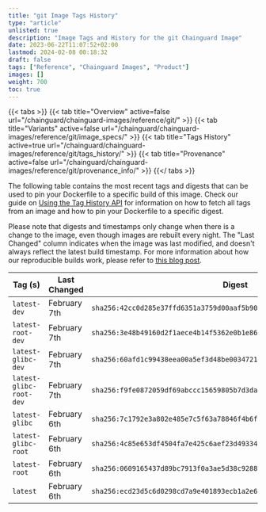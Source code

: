 ```yaml
---
title: "git Image Tags History"
type: "article"
unlisted: true
description: "Image Tags and History for the git Chainguard Image"
date: 2023-06-22T11:07:52+02:00
lastmod: 2024-02-08 00:18:32
draft: false
tags: ["Reference", "Chainguard Images", "Product"]
images: []
weight: 700
toc: true
---
```


{{< tabs >}}
{{< tab title="Overview" active=false url="/chainguard/chainguard-images/reference/git/" >}}
{{< tab title="Variants" active=false url="/chainguard/chainguard-images/reference/git/image_specs/" >}}
{{< tab title="Tags History" active=true url="/chainguard/chainguard-images/reference/git/tags_history/" >}}
{{< tab title="Provenance" active=false url="/chainguard/chainguard-images/reference/git/provenance_info/" >}}
{{</ tabs >}}

The following table contains the most recent tags and digests that can be used to pin your Dockerfile to a specific build of this image. Check our guide on [Using the Tag History API](/chainguard/chainguard-images/using-the-tag-history-api/) for information on how to fetch all tags from an image and how to pin your Dockerfile to a specific digest.

Please note that digests and timestamps only change when there is a change to the image, even though images are rebuilt every night. The "Last Changed" column indicates when the image was last modified, and doesn't always reflect the latest build timestamp. For more information about how our reproducible builds work, please refer to [this blog post](https://www.chainguard.dev/unchained/reproducing-chainguards-reproducible-image-builds).

| Tag (s)                  | Last Changed | Digest                                                                    |
|--------------------------|--------------|---------------------------------------------------------------------------|
|  `latest-dev`            | February 7th | `sha256:42cc0d285e37ffd6351a3759d00aaf5b90c1414424173165d86c110b3e61e131` |
|  `latest-root-dev`       | February 7th | `sha256:3e48b49160d2f1aece4b14f5362e0b1e86b63d705c225622445cec3993d904c4` |
|  `latest-glibc-dev`      | February 7th | `sha256:60afd1c99438eea00a5ef3d48be0034721ac7a766d5542673c078f4d6dac2da8` |
|  `latest-glibc-root-dev` | February 7th | `sha256:f9fe0872059df69abccc15659805b7d3dad68ba2c203fcc8e180db834f2add90` |
|  `latest-glibc`          | February 6th | `sha256:7c1792e3a802e485e7c5f63a78846f4b6fe9345b256a39bf46ea8ca3d40db00a` |
|  `latest-glibc-root`     | February 6th | `sha256:4c85e653df4504fa7e425c6aef23d493348084857a6823f16283a9e36d70a18c` |
|  `latest-root`           | February 6th | `sha256:0609165437d89bc7913f0a3ae5d38c928827fb7a34f5a239686cd00d79525640` |
|  `latest`                | February 6th | `sha256:ecd23d5c6d0298cd7a9e401893ecb1a2e6fec4d1ebdb95a717b95838f964a47f` |

